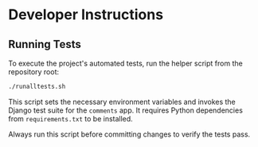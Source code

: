 # Developer Instructions

## Running Tests

To execute the project's automated tests, run the helper script from the repository root:

```bash
./runalltests.sh
```

This script sets the necessary environment variables and invokes the Django test suite for the `comments` app. It requires Python dependencies from `requirements.txt` to be installed.

Always run this script before committing changes to verify the tests pass.

